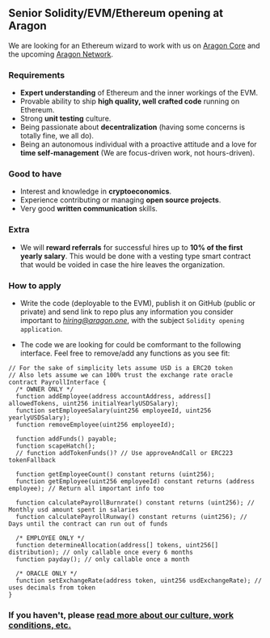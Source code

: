 ## Senior Solidity/EVM/Ethereum opening at Aragon

We are looking for an Ethereum wizard to work with us on [Aragon Core](https://github.com/aragon/aragonOS) and the upcoming [Aragon Network](https://github.com/aragon/whitepaper/raw/master/Aragon%20Whitepaper.pdf).

### Requirements

- **Expert understanding** of Ethereum and the inner workings of the EVM.
- Provable ability to ship **high quality, well crafted code** running on Ethereum.
- Strong **unit testing** culture.
- Being passionate about **decentralization** (having some concerns is totally fine, we all do).
- Being an autonomous individual with a proactive attitude and a love for **time self-management** (We are focus-driven work, not hours-driven).

### Good to have

- Interest and knowledge in **cryptoeconomics**.
- Experience contributing or managing **open source projects**.
- Very good **written communication** skills.

### Extra

- We will **reward referrals** for successful hires up to **10% of the first yearly salary**. This would be done with a vesting type smart contract that would be voided in case the hire leaves the organization.

### How to apply

- Write the code (deployable to the EVM), publish it on GitHub (public or private) and send link to repo plus any information you consider important to *hiring@aragon.one*, with the subject `Solidity opening application`.

- The code we are looking for could be comformant to the following interface. Feel free to remove/add any functions as you see fit:

```
// For the sake of simplicity lets assume USD is a ERC20 token
// Also lets assume we can 100% trust the exchange rate oracle
contract PayrollInterface {
  /* OWNER ONLY */
  function addEmployee(address accountAddress, address[] allowedTokens, uint256 initialYearlyUSDSalary);
  function setEmployeeSalary(uint256 employeeId, uint256 yearlyUSDSalary);
  function removeEmployee(uint256 employeeId);

  function addFunds() payable;
  function scapeHatch();
  // function addTokenFunds()? // Use approveAndCall or ERC223 tokenFallback

  function getEmployeeCount() constant returns (uint256);
  function getEmployee(uint256 employeeId) constant returns (address employee); // Return all important info too

  function calculatePayrollBurnrate() constant returns (uint256); // Monthly usd amount spent in salaries
  function calculatePayrollRunway() constant returns (uint256); // Days until the contract can run out of funds

  /* EMPLOYEE ONLY */
  function determineAllocation(address[] tokens, uint256[] distribution); // only callable once every 6 months
  function payday(); // only callable once a month

  /* ORACLE ONLY */
  function setExchangeRate(address token, uint256 usdExchangeRate); // uses decimals from token
}
```

### If you haven't, please [read more about our culture, work conditions, etc.](../index.md)
